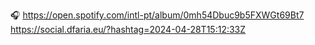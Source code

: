 🎧 https://open.spotify.com/intl-pt/album/0mh54Dbuc9b5FXWGt69Bt7 https://social.dfaria.eu/?hashtag=2024-04-28T15:12:33Z
